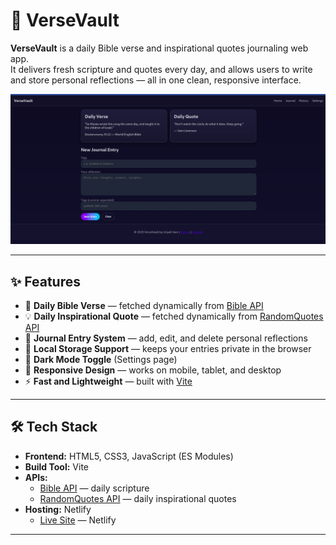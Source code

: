 # 📖 VerseVault

**VerseVault** is a daily Bible verse and inspirational quotes journaling web app.  
It delivers fresh scripture and quotes every day, and allows users to write and store personal reflections — all in one clean, responsive interface.

![VerseVault Screenshot](/src/images/site.png)

---

## ✨ Features

- 📜 **Daily Bible Verse** — fetched dynamically from [Bible API](https://bible-api.com/)  
- 💡 **Daily Inspirational Quote** — fetched dynamically from [RandomQuotes API](https://random-quotes-freeapi.vercel.app/api/random)  
- 📝 **Journal Entry System** — add, edit, and delete personal reflections  
- 💾 **Local Storage Support** — keeps your entries private in the browser  
- 🌙 **Dark Mode Toggle** (Settings page)  
- 📱 **Responsive Design** — works on mobile, tablet, and desktop  
- ⚡ **Fast and Lightweight** — built with [Vite](https://vitejs.dev/)

---

## 🛠️ Tech Stack

- **Frontend:** HTML5, CSS3, JavaScript (ES Modules)  
- **Build Tool:** Vite  
- **APIs:**  
  - [Bible API](https://bible-api.com/) — daily scripture  
  - [RandomQuotes API](https://random-quotes-freeapi.vercel.app/api/random) — daily inspirational quotes  
- **Hosting:** Netlify  
  - [Live Site](https://versevault-us.netlify.app/) — Netlify

---
